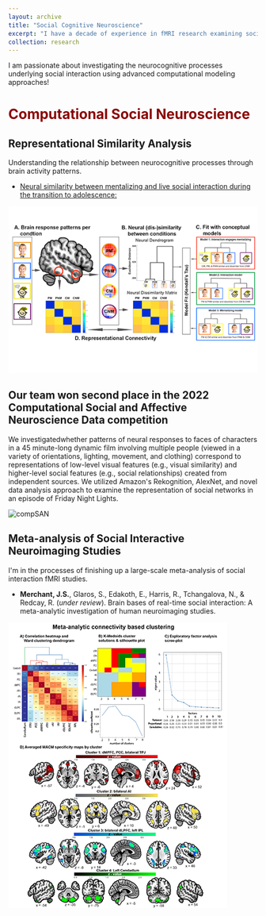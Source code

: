 ```yaml
---
layout: archive
title: "Social Cognitive Neuroscience"
excerpt: "I have a decade of experience in fMRI research examining social cognitive processes in developmental, clinical, and healthy populations.<br/><img src='/images/SocialInteraction2.png'>"
collection: research
---
```




I am passionate about investigating the neurocognitive processes underlying social interaction using advanced computational modeling approaches!

# <span style="color:darkred">Computational Social Neuroscience</span>


## Representational Similarity Analysis

Understanding the relationship between neurocognitive processes through brain activity patterns.

* [Neural similarity between mentalizing and live social interaction during the transition to adolescence:](https://pmc.ncbi.nlm.nih.gov/articles/PMC9374881/)

![CMNT_RSA](/images/CMNT_RSA.png)


## Our team won second place in the 2022 Computational Social and Affective Neuroscience Data competition

We investigatedwhether patterns of neural responses to faces of characters in a 45 minute-long dynamic film involving
multiple people (viewed in a variety of orientations, lighting, movement, and clothing) correspond to
representations of low-level visual features (e.g., visual similarity) and higher-level social features (e.g.,
social relationships) created from independent sources. We utilized Amazon's Rekognition, AlexNet, and novel data analysis approach to examine the representation of social networks in an episode of Friday Night Lights.

![compSAN](/images/compSAN.png)


## Meta-analysis of Social Interactive Neuroimaging Studies

I'm in the processes of finishing up a large-scale meta-analysis of social interaction fMRI studies.

* **Merchant, J.S.**, Glaros, S., Edakoth, E., Harris, R., Tchangalova, N., & Redcay, R. (*under review*). Brain bases of real-time social interaction: A meta-analytic investigation of human neuroimaging studies. 

![CMNT_RSA](/images/MACM.png)

